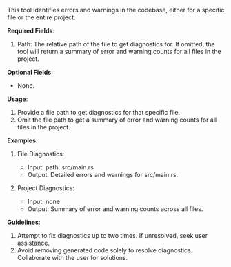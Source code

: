 This tool identifies errors and warnings in the codebase, either for a specific file or the entire project.

**Required Fields**:
1. Path: The relative path of the file to get diagnostics for. If omitted, the tool will return a summary of error and warning counts for all files in the project.

**Optional Fields**:
- None.

**Usage**:
1. Provide a file path to get diagnostics for that specific file.
2. Omit the file path to get a summary of error and warning counts for all files in the project.

**Examples**:
1. File Diagnostics:
   - Input: path: src/main.rs
   - Output: Detailed errors and warnings for src/main.rs.

2. Project Diagnostics:
   - Input: none
   - Output: Summary of error and warning counts across all files.

**Guidelines**:
1. Attempt to fix diagnostics up to two times. If unresolved, seek user assistance.
2. Avoid removing generated code solely to resolve diagnostics. Collaborate with the user for solutions.

